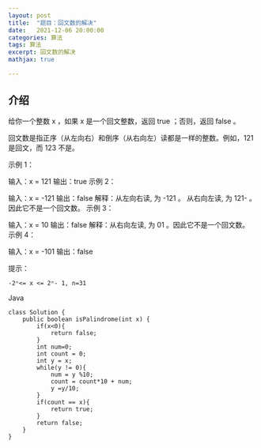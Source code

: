 ```yaml
---
layout: post
title:  "题目：回文数的解决"
date:   2021-12-06 20:00:00
categories: 算法
tags: 算法
excerpt: 回文数的解决
mathjax: true

---
```


## 介绍

给你一个整数 x ，如果 x 是一个回文整数，返回 true ；否则，返回 false 。

回文数是指正序（从左向右）和倒序（从右向左）读都是一样的整数。例如，121 是回文，而 123 不是。

示例 1：

输入：x = 121
输出：true
示例 2：

输入：x = -121
输出：false
解释：从左向右读, 为 -121 。 从右向左读, 为 121- 。因此它不是一个回文数。
示例 3：

输入：x = 10
输出：false
解释：从右向左读, 为 01 。因此它不是一个回文数。
示例 4：

输入：x = -101
输出：false


提示：

```
-2ⁿ<= x <= 2ⁿ- 1, n=31
```

Java

```
class Solution {
    public boolean isPalindrome(int x) {
        if(x<0){
            return false;
        }
        int num=0;
        int count = 0;
        int y = x;
        while(y != 0){
        	num = y %10;
        	count = count*10 + num;
            y =y/10;
        }
        if(count == x){
            return true;
        }
        return false;
    }
}
```

